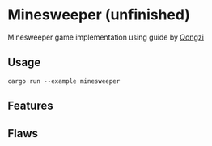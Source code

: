 # Minesweeper (unfinished)

Minesweeper game implementation using guide by
[Qongzi](https://dev.to/qongzi/bevy-minesweeper-introduction-4l7f)

## Usage
```
cargo run --example minesweeper
```

## Features

## Flaws
